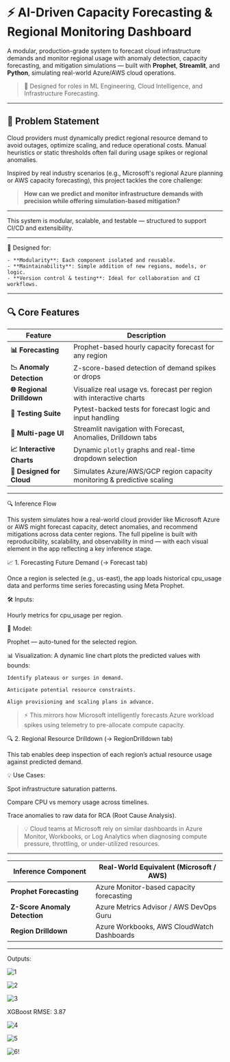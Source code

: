 # ⚡ AI-Driven Capacity Forecasting & Regional Monitoring Dashboard

A modular, production-grade system to forecast cloud infrastructure demands and monitor regional usage with anomaly detection, capacity forecasting, and mitigation simulations — built with **Prophet**, **Streamlit**, and **Python**, simulating real-world Azure/AWS cloud operations.

> 💼 Designed for roles in ML Engineering, Cloud Intelligence, and Infrastructure Forecasting.

---

## 🧠 Problem Statement

Cloud providers must dynamically predict regional resource demand to avoid outages, optimize scaling, and reduce operational costs. Manual heuristics or static thresholds often fail during usage spikes or regional anomalies.

Inspired by real industry scenarios (e.g., Microsoft's regional Azure planning or AWS capacity forecasting), this project tackles the core challenge:
> **How can we predict and monitor infrastructure demands with precision while offering simulation-based mitigation?**

---

This system is modular, scalable, and testable — structured to support CI/CD and extensibility.

---

📁 Designed for:

    - **Modularity**: Each component isolated and reusable.
    - **Maintainability**: Simple addition of new regions, models, or logic.
    - **Version control & testing**: Ideal for collaboration and CI workflows.

---

## 🔍 Core Features

| Feature                  | Description                                                                 |
|--------------------------|-----------------------------------------------------------------------------|
| **📊 Forecasting**         | Prophet-based hourly capacity forecast for any region                      |
| **📉 Anomaly Detection**   | Z-score-based detection of demand spikes or drops                          |
| **🌐 Regional Drilldown**  | Visualize real usage vs. forecast per region with interactive charts       |
| **🧪 Testing Suite**       | Pytest-backed tests for forecast logic and input handling                  |
| **📁 Multi-page UI**       | Streamlit navigation with Forecast, Anomalies, Drilldown tabs              |
| **📈 Interactive Charts**  | Dynamic `plotly` graphs and real-time dropdown selection                   |
| **🧠 Designed for Cloud**   | Simulates Azure/AWS/GCP region capacity monitoring & predictive scaling   |

---

🔍 Inference Flow

This system simulates how a real-world cloud provider like Microsoft Azure or AWS might forecast capacity, detect anomalies, and recommend mitigations across data center regions. The full pipeline is built with reproducibility, scalability, and observability in mind — with each visual element in the app reflecting a key inference stage.

📈 1. Forecasting Future Demand (→ Forecast tab)

Once a region is selected (e.g., us-east), the app loads historical cpu_usage data and performs time series forecasting using Meta Prophet.

🛠️ Inputs:

Hourly metrics for cpu_usage per region.

🔮 Model:

Prophet — auto-tuned for the selected region.

📊 Visualization:
A dynamic line chart plots the predicted values with bounds:

    Identify plateaus or surges in demand.
    
    Anticipate potential resource constraints.
    
    Align provisioning and scaling plans in advance.

> ⚡ This mirrors how Microsoft intelligently forecasts Azure workload spikes using telemetry to pre-allocate compute capacity.


🔍 2. Regional Resource Drilldown (→ RegionDrilldown tab)

This tab enables deep inspection of each region’s actual resource usage against predicted demand.

💡 Use Cases:

Spot infrastructure saturation patterns.

Compare CPU vs memory usage across timelines.

Trace anomalies to raw data for RCA (Root Cause Analysis).

> 💡 Cloud teams at Microsoft rely on similar dashboards in Azure Monitor, Workbooks, or Log Analytics when diagnosing compute pressure, throttling, or under-utilized resources.

---

| Inference Component                  | Real-World Equivalent (Microsoft / AWS)                                                               |
|--------------------------|-----------------------------------------------------------------------------|
| **Prophet Forecasting**         | Azure Monitor-based capacity forecasting                      |
| **Z-Score Anomaly Detection**   | Azure Metrics Advisor / AWS DevOps Guru                         |
| **Region Drilldown**  | Azure Workbooks, AWS CloudWatch Dashboards       |

---

Outputs:

![1](https://github.com/user-attachments/assets/b5af52c2-1470-4d37-bea6-7585878b092c)


![2](https://github.com/user-attachments/assets/6b26b707-d556-4beb-82ad-5e1412defe4d)


![3](https://github.com/user-attachments/assets/aab047af-ae81-4f2f-b6bf-790cd7042088)


XGBoost RMSE: 3.87


![4](https://github.com/user-attachments/assets/7b7f4107-06b1-43f0-a976-61c47332af72)

![5](https://github.com/user-attachments/assets/c3024cf6-2c41-472a-8ce7-070cb4e26a00)

![6](https://github.com/user-attachments/assets/ca006d21-cce2-44d2-80ec-7383d3dcaccf)!
